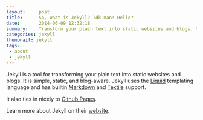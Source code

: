 ```yaml
---
layout:     post
title:      So, What is Jekyll? Idk man! Hello?
date:       2014-06-09 12:32:18
summary:    Transform your plain text into static websites and blogs. Simple, static, and blog-aware.
categories: jekyll
thumbnail: jekyll
tags:
 - about
 - jekyll
---
```


Jekyll is a tool for transforming your plain text into static websites and
blogs. It is simple, static, and blog-aware. Jekyll uses the
[Liquid](http://docs.shopify.com/themes/liquid-basics) templating
language and has builtin [Markdown](http://daringfireball.net/projects/markdown/)
and [Textile](http://en.wikipedia.org/wiki/Textile_(markup_language)) support.

It also ties in nicely to [Github Pages](https://pages.github.com/).

Learn more about Jekyll on their [website](http://jekyllrb.com/).
